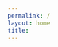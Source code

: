 ```yaml
---
permalink: /
layout: home
title: 
---
```


<style>
.home-content {
    color: #828282;
    border-left: 4px solid #e8e8e8;
    padding-left: 15px;
}
</style>
